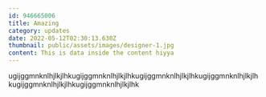 ```yaml
---
id: 946665006
title: Amazing
category: updates
date: 2022-05-12T02:30:13.630Z
thumbnail: public/assets/images/designer-1.jpg
content: This is data inside the content hiyya
---
```

ugijggmnknlhjlkjlhkugijggmnknlhjlkjlhkugijggmnknlhjlkjlhkugijggmnknlhjlkjlhkugijggmnknlhjlkjlhkugijggmnknlhjlkjlhk